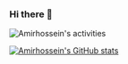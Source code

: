 ### Hi there 👋

<!--
**amirhosseinh77/amirhosseinh77** is a ✨ _special_ ✨ repository because its `README.md` (this file) appears on your GitHub profile.

Here are some ideas to get you started:

- 🔭 I’m currently working on ...
- 🌱 I’m currently learning ...
- 👯 I’m looking to collaborate on ...
- 🤔 I’m looking for help with ...
- 💬 Ask me about ...
- 📫 How to reach me: ...
- 😄 Pronouns: ...
- ⚡ Fun fact: ...
-->


![Amirhossein's activities](https://github-profile-summary-cards.vercel.app/api/cards/profile-details?username=amirhosseinh77&theme=vue)

[![Amirhossein's GitHub stats](https://github-readme-stats.vercel.app/api?username=amirhosseinh77)](https://github.com/anuraghazra/github-readme-stats)
